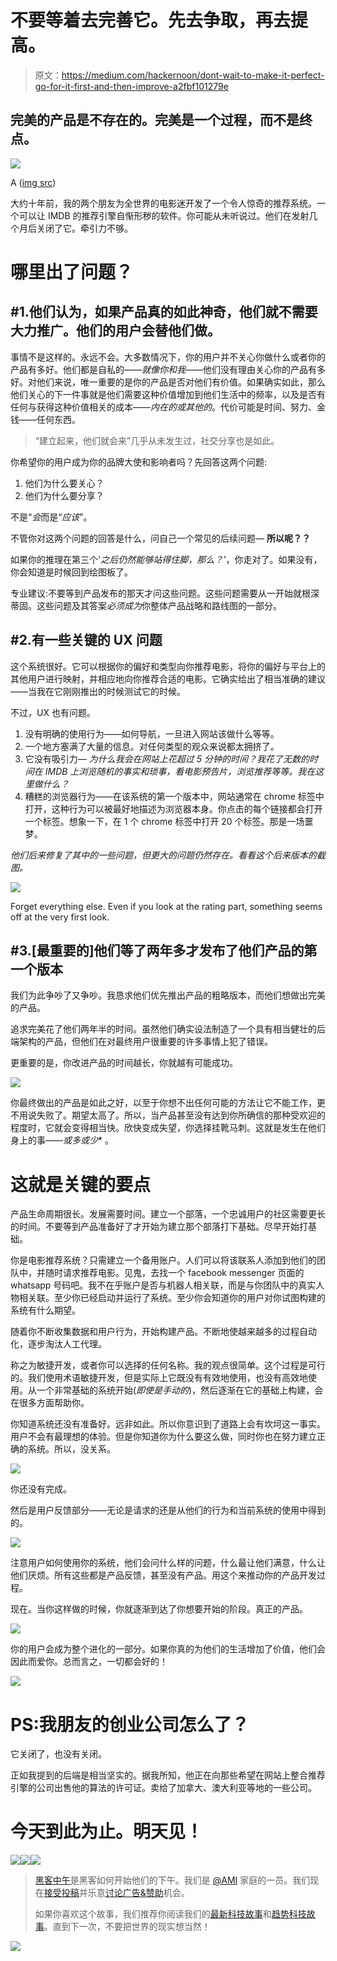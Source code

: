 # 不要等着去完善它。先去争取，再去提高。

> 原文：<https://medium.com/hackernoon/dont-wait-to-make-it-perfect-go-for-it-first-and-then-improve-a2fbf101279e>

## 完美的产品是不存在的。完美是一个过程，而不是终点。

![](img/1413ddbb1fe718f91b2e1ad893c2f4f5.png)

A ([img src](https://unsplash.com/search/perfection?photo=VWceV6QdwS8))

大约十年前，我的两个朋友为全世界的电影迷开发了一个令人惊奇的推荐系统。一个可以让 IMDB 的推荐引擎自惭形秽的软件。你可能从未听说过。他们在发射几个月后关闭了它。牵引力不够。

# 哪里出了问题？

## #1.他们认为，如果产品真的如此神奇，他们就不需要大力推广。他们的用户会替他们做。

事情不是这样的。永远不会。大多数情况下，你的用户并不关心你做什么或者你的产品有多好。他们都是自私的——*就像你和我*——他们没有理由关心你的产品有多好。对他们来说，唯一重要的是你的产品是否对他们有价值。如果确实如此，那么他们关心的下一件事就是他们需要这种价值增加到他们生活中的频率，以及是否有任何与获得这种价值相关的成本——*内在的或其他的*。代价可能是时间、努力、金钱——任何东西。

> “建立起来，他们就会来”几乎从未发生过，社交分享也是如此。

你希望你的用户成为你的品牌大使和影响者吗？先回答这两个问题:

1.  他们为什么要关心？
2.  他们为什么要分享？

不是“*会*而是“*应该*”。

不管你对这两个问题的回答是什么，问自己一个常见的后续问题— **所以呢？？**

如果你的推理在第三个'*之后仍然能够站得住脚，那么？'*，你走对了。如果没有，你会知道是时候回到绘图板了。

专业建议:不要等到产品发布的那天才问这些问题。这些问题需要从一开始就根深蒂固。这些问题及其答案*必须成为*你整体产品战略和路线图的一部分。

## #2.有一些关键的 UX 问题

这个系统很好。它可以根据你的偏好和类型向你推荐电影，将你的偏好与平台上的其他用户进行映射，并相应地向你推荐合适的电影。它确实给出了相当准确的建议——当我在它刚刚推出的时候测试它的时候。

不过，UX 也有问题。

1.  没有明确的使用行为——如何导航，一旦进入网站该做什么等等。
2.  一个地方塞满了大量的信息。对任何类型的观众来说都太拥挤了。
3.  它没有吸引力— *为什么我会在网站上花超过 5 分钟的时间？我花了无数的时间在 IMDB 上浏览随机的事实和琐事，看电影预告片，浏览推荐等等。我在这里做什么？*
4.  糟糕的浏览器行为——在该系统的第一个版本中，网站通常在 chrome 标签中打开，这种行为可以被最好地描述为浏览器本身。你点击的每个链接都会打开一个标签。想象一下，在 1 个 chrome 标签中打开 20 个标签。那是一场噩梦。

*他们后来修复了其中的一些问题，但更大的问题仍然存在。看看这个后来版本的截图。*

![](img/ae6e218a64ec0f57c26e4032f758c08b.png)

Forget everything else. Even if you look at the rating part, something seems off at the very first look.

## #3.[最重要的]他们等了两年多才发布了他们产品的第一个版本

我们为此争吵了又争吵。我恳求他们优先推出产品的粗略版本，而他们想做出完美的产品。

追求完美花了他们两年半的时间。虽然他们确实设法制造了一个具有相当健壮的后端架构的产品，但他们在对最终用户很重要的许多事情上犯了错误。

更重要的是，你改进产品的时间越长，你就越有可能成功。

![](img/65de01d3d2625ddd8c4393b5def16647.png)

你最终做出的产品是如此之好，以至于你想不出任何可能的方法让它不能工作，更不用说失败了。期望太高了。所以，当产品甚至没有达到你所确信的那种受欢迎的程度时，它就会变得相当快。欣快变成失望，你选择挂靴马刺。这就是发生在他们身上的事——*或多或少** 。

# 这就是关键的要点

产品生命周期很长。发展需要时间。建立一个部落，一个忠诚用户的社区需要更长的时间。不要等到产品准备好了才开始为建立那个部落打下基础。尽早开始打基础。

你是电影推荐系统？只需建立一个备用账户。人们可以将该联系人添加到他们的团队中，并随时请求推荐电影。见鬼，去找一个 facebook messenger 页面的 whatsapp 号码吧。我不在乎账户是否与机器人相关联，而是与你团队中的真实人物相关联。至少你已经启动并运行了系统。至少你会知道你的用户对你试图构建的系统有什么期望。

随着你不断收集数据和用户行为，开始构建产品。不断地使越来越多的过程自动化，逐步淘汰人工代理。

称之为敏捷开发，或者你可以选择的任何名称。我的观点很简单。这个过程是可行的。我们使用术语敏捷开发，但是实际上它既没有有效地使用，也没有高效地使用。从一个非常基础的系统开始(*即使是手动的*)，然后逐渐在它的基础上构建，会在很多方面帮助你。

你知道系统还没有准备好。远非如此。所以你意识到了道路上会有坎坷这一事实。用户不会有最理想的体验。但是你知道你为什么要这么做，同时你也在努力建立正确的系统。所以，没关系。

![](img/a2a1018d553ee19c451fdd16734d7df7.png)

你还没有完成。

然后是用户反馈部分——无论是请求的还是从他们的行为和当前系统的使用中得到的。

![](img/fe7cbc9ddcb101f1925572af011fb32e.png)

注意用户如何使用你的系统，他们会问什么样的问题，什么最让他们满意，什么让他们厌烦。所有这些都是产品反馈，甚至没有产品。用这个来推动你的产品开发过程。

现在。当你这样做的时候，你就逐渐到达了你想要开始的阶段。真正的产品。

![](img/51c7b3e01951afa84debc93a446e06e7.png)

你的用户会成为整个进化的一部分。如果你真的为他们的生活增加了价值，他们会因此而爱你。总而言之，一切都会好的！

![](img/2056deb9df0f8f8b9407e613a0d8e483.png)

# PS:我朋友的创业公司怎么了？

它关闭了，也没有关闭。

正如我提到的后端是相当坚实的。据我所知，他正在向那些希望在网站上整合推荐引擎的公司出售他的算法的许可证。卖给了加拿大、澳大利亚等地的一些公司。

# 今天到此为止。明天见！

[![](img/50ef4044ecd4e250b5d50f368b775d38.png)](http://bit.ly/HackernoonFB)[![](img/979d9a46439d5aebbdcdca574e21dc81.png)](https://goo.gl/k7XYbx)[![](img/2930ba6bd2c12218fdbbf7e02c8746ff.png)](https://goo.gl/4ofytp)

> [黑客中午](http://bit.ly/Hackernoon)是黑客如何开始他们的下午。我们是 [@AMI](http://bit.ly/atAMIatAMI) 家庭的一员。我们现在[接受投稿](http://bit.ly/hackernoonsubmission)并乐意[讨论广告&赞助](mailto:partners@amipublications.com)机会。
> 
> 如果你喜欢这个故事，我们推荐你阅读我们的[最新科技故事](http://bit.ly/hackernoonlatestt)和[趋势科技故事](https://hackernoon.com/trending)。直到下一次，不要把世界的现实想当然！

![](img/be0ca55ba73a573dce11effb2ee80d56.png)